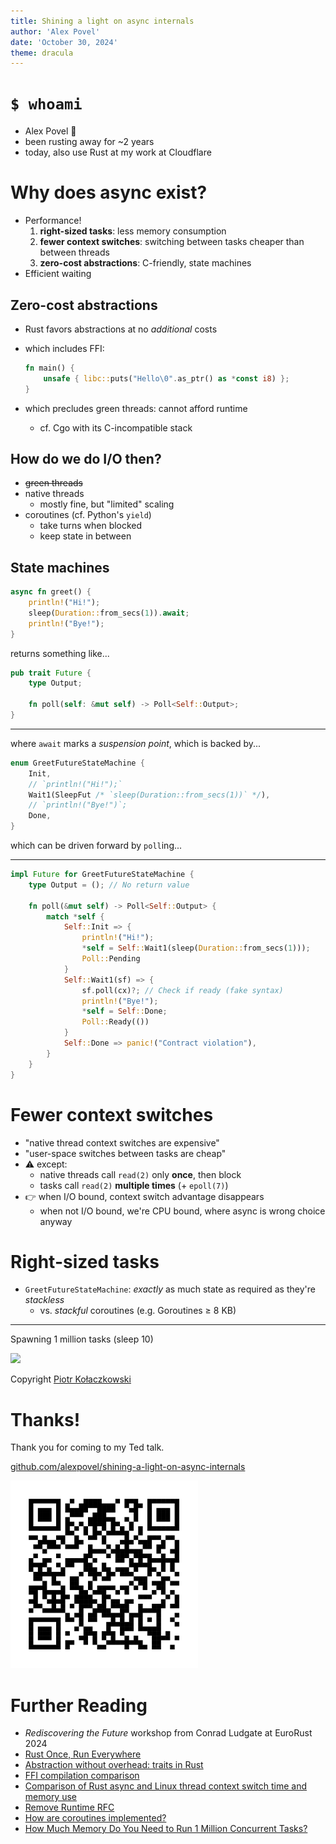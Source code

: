 ```yaml
---
title: Shining a light on async internals
author: 'Alex Povel'
date: 'October 30, 2024'
theme: dracula
---
```


# `$ whoami`

- Alex Povel 👋
- been rusting away for ~2 years
- today, also use Rust at my work at Cloudflare

# Why does async exist?

- Performance!
  1. **right-sized tasks**: less memory consumption
  2. **fewer context switches**: switching between tasks cheaper than between threads
  3. **zero-cost abstractions**: C-friendly, state machines
- Efficient waiting

## Zero-cost abstractions

- Rust favors abstractions at no _additional_ costs
- which includes FFI:

    ```rust
    fn main() {
        unsafe { libc::puts("Hello\0".as_ptr() as *const i8) };
    }
    ```
- which precludes green threads: cannot afford runtime
  - cf. Cgo with its C-incompatible stack

## How do we do I/O then?

- ~~green threads~~
- native threads
  - mostly fine, but "limited" scaling
- coroutines (cf. Python's `yield`)
  - take turns when blocked
  - keep state in between

## State machines

```rust
async fn greet() {
    println!("Hi!");
    sleep(Duration::from_secs(1)).await;
    println!("Bye!");
}
```

returns something like...

```rust
pub trait Future {
    type Output;

    fn poll(self: &mut self) -> Poll<Self::Output>;
}
```

---

where `await` marks a _suspension point_, which is backed by...

```rust
enum GreetFutureStateMachine {
    Init,
    // `println!("Hi!");`
    Wait1(SleepFut /* `sleep(Duration::from_secs(1))` */),
    // `println!("Bye!")`;
    Done,
}
```

which can be driven forward by `poll`ing...

---

```rust
impl Future for GreetFutureStateMachine {
    type Output = (); // No return value

    fn poll(&mut self) -> Poll<Self::Output> {
        match *self {
            Self::Init => {
                println!("Hi!");
                *self = Self::Wait1(sleep(Duration::from_secs(1)));
                Poll::Pending
            }
            Self::Wait1(sf) => {
                sf.poll(cx)?; // Check if ready (fake syntax)
                println!("Bye!");
                *self = Self::Done;
                Poll::Ready(())
            }
            Self::Done => panic!("Contract violation"),
        }
    }
}
```

# Fewer context switches

- "native thread context switches are expensive"
- "user-space switches between tasks are cheap"
- ⚠️ except:
  - native threads call `read(2)` only **once**, then block
  - tasks call `read(2)` **multiple times** (+ `epoll(7)`)
- 👉 when I/O bound, context switch advantage disappears
  - when not I/O bound, we're CPU bound, where async is wrong choice anyway

# Right-sized tasks

- `GreetFutureStateMachine`: *exactly* as much state as required as they're *stackless*
  - vs. *stackful* coroutines (e.g. Goroutines ≥ 8 KB)

---

Spawning 1 million tasks (sleep 10)

![](./static/piotr-kołaczkowski-memory-consumption-of-async.png)

Copyright [Piotr Kołaczkowski](https://pkolaczk.github.io/memory-consumption-of-async/)

# Thanks!

Thank you for coming to my Ted talk.

[github.com/alexpovel/shining-a-light-on-async-internals](https://github.com/alexpovel/shining-a-light-on-async-internals)

<img src="./static/qrcode.svg" alt="qr code slides repo" width="300" height="300">

# Further Reading

- _Rediscovering the Future_ workshop from Conrad Ludgate at EuroRust 2024
- [Rust Once, Run Everywhere](https://blog.rust-lang.org/2015/04/24/Rust-Once-Run-Everywhere.html)
- [Abstraction without overhead: traits in Rust](https://blog.rust-lang.org/2015/05/11/traits.html)
- [FFI compilation comparison](https://godbolt.org/z/xWMY6xq8T)
- [Comparison of Rust async and Linux thread context switch time and memory use](https://github.com/jimblandy/context-switch)
- [Remove Runtime RFC](https://github.com/aturon/rfcs/blob/remove-runtime/active/0000-remove-runtime.md)
- [How are coroutines implemented?](https://discuss.python.org/t/how-are-coroutines-implemented/1106/2)
- [How Much Memory Do You Need to Run 1 Million Concurrent Tasks?](https://pkolaczk.github.io/memory-consumption-of-async/)
